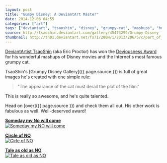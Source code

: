 ```yaml
---
layout: post
title: "Gumpy Disney: A DeviantArt Master"
date: 2014-12-06 04:55
categories: ["art"]
tags: ["deviantart", "tsaoshin", "disney", "grumpy-cat", "mashups", "humor", "digital"]
source: http://tsaoshin.deviantart.com/gallery/45473299/Grumpy-Disney
thumbnail: http://th01.deviantart.net/fs71/200H/i/2013/206/5/c/part_of_your_no_by_tsaoshin-d6f5s39.png
---
```

[DeviantArtist TsaoShin](http://tsoashin.deviantart.com) (aka Eric Proctor) has won the [Deviousness Award](http://fourteenthstar.deviantart.com/journal/Celebrating-Deviousness-December-2014-496730846) for his wonderful mashups of Disney movies and the Internet's most famous grumpy cat.

TsaoShin's [Grumpy Disney Gallery]({{ page.source }}) is full of great images he's created with one simple rule: 

> "The appearance of the cat must derail the plot of the film."

This is really so awesome, and he's quite talented.

Head on [over]({{ page.source }}) and check them all out. His other work is fabulous as well. Well-deserved award!

[**Someday my No will come**  
![Someday my NO will come](http://th06.deviantart.net/fs71/200H/i/2014/145/c/7/someday_my_no_will_come_by_tsaoshin-d7jqfks.png "Someday my NO will come")](http://tsaoshin.deviantart.com/art/Someday-My-No-Will-Come-456409180) 

[**Circle of NO**  
![Cirle of NO](http://th03.deviantart.net/fs71/200H/i/2013/220/e/d/circle_of_no_by_tsaoshin-d6h8pug.png "Circle of NO")](http://tsaoshin.deviantart.com/art/Circle-of-No-391757272)

[**Tale as old as NO**  
![Tale as old as NO](http://th04.deviantart.net/fs71/200H/i/2013/241/f/e/tale_as_old_as_no_by_tsaoshin-d6k8kee.png "Tale as old as NO")](http://tsaoshin.deviantart.com/art/Tale-As-Old-As-No-396789062)

